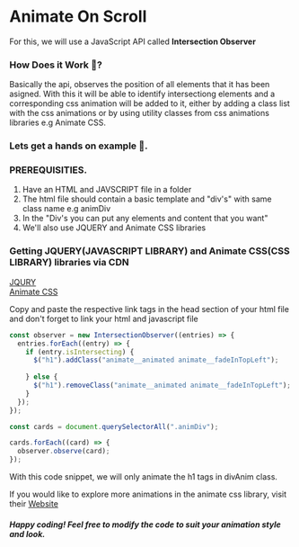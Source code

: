 <h1>Animate On Scroll</h1>
<p>For this, we will use a JavaScript API called <strong>Intersection Observer</strong></p>

<h3>How Does it Work 🤔?</h3>
<p>
  Basically the api, observes the position of all elements that it has been asigned. With this it will be able to identify intersectiong elements and a corresponding css animation will be added to it, either by adding a class list with the css animations or by using utility classes from css animations libraries e.g Animate CSS.
</p>

<h3>Lets get a hands on example 🫴.</h3>

<h3>PREREQUISITIES.</h3>
<ol>
  <li>Have an HTML and JAVSCRIPT file in a folder</li>
  <li>The html file should contain a basic template and "div's" with same class name e.g animDiv</li>
  <li>In the "Div's you can put any elements and content that you want"</li>
  <li>We'll also use JQUERY and Animate CSS libraries</li>
</ol>

<h3>Getting JQUERY(JAVASCRIPT LIBRARY) and Animate CSS(CSS LIBRARY) libraries via CDN</h3>
<a href="https://cdnjs.com/libraries/jquery">JQURY</a>
<br>
<a href="https://cdnjs.com/libraries/animate.css">Animate CSS </a>

<p>Copy and paste the respective link tags in the head section of your html file and don't forget to link your html and javascript file</p>

```javascript
const observer = new IntersectionObserver((entries) => {
  entries.forEach((entry) => {
    if (entry.isIntersecting) {
      $("h1").addClass("animate__animated animate__fadeInTopLeft");
      
    } else {
      $("h1").removeClass("animate__animated animate__fadeInTopLeft");
    }
  });
});

const cards = document.querySelectorAll(".animDiv");

cards.forEach((card) => {
  observer.observe(card);
});
```
<p>With this code snippet, we will only animate the h1 tags in divAnim class.</p>

<p>
  If you would like to explore more animations in the animate css library, visit their <a href="https://animate.style/">Website</a>
</p>

<h5>Happy coding! Feel free to modify the code to suit your animation style and look.</h5>

